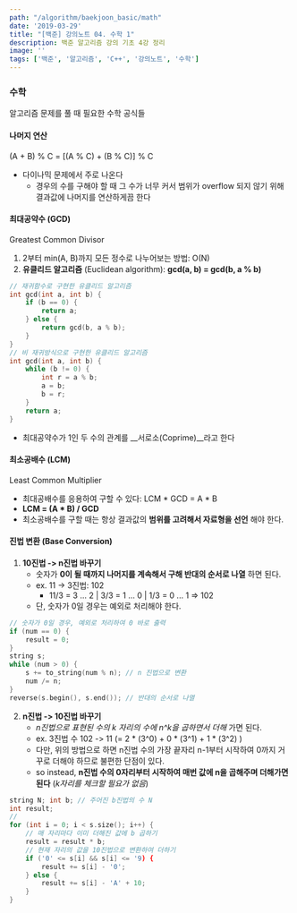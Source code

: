 ```yaml
---
path: "/algorithm/baekjoon_basic/math"
date: '2019-03-29'
title: "[백준] 강의노트 04. 수학 1"
description: 백준 알고리즘 강의 기초 4강 정리
image: ''
tags: ['백준', '알고리즘', 'C++', '강의노트', '수학']
---
```


### 수학
알고리즘 문제를 풀 때 필요한 수학 공식들

#### 나머지 연산
(A + B) % C = [(A % C) + (B % C)] % C
- 다이나믹 문제에서 주로 나온다
    - 경우의 수를 구해야 할 때 그 수가 너무 커서 범위가 overflow 되지 않기 위해 결과값에 나머지를 연산하게끔 한다

#### 최대공약수 (GCD)
Greatest Common Divisor
1. 2부터 min(A, B)까지 모든 정수로 나누어보는 방법: O(N)
2. __유클리드 알고리즘__ (Euclidean algorithm): __gcd(a, b) = gcd(b, a % b)__
```cpp
// 재귀함수로 구현한 유클리드 알고리즘
int gcd(int a, int b) {
    if (b == 0) {
        return a;
    } else {
        return gcd(b, a % b);
    }
}
// 비 재귀방식으로 구현한 유클리드 알고리즘
int gcd(int a, int b) {
    while (b != 0) {
        int r = a % b;
        a = b;
        b = r;
    }
    return a;
}
```
- 최대공약수가 1인 두 수의 관계를 __서로소(Coprime)__라고 한다

#### 최소공배수 (LCM)
Least Common Multiplier
- 최대공배수를 응용하여 구할 수 있다: LCM * GCD = A * B
- __LCM = (A * B) / GCD__
- 최소공배수를 구할 때는 항상 결과값의 __범위를 고려해서 자료형을 선언__ 해야 한다.

#### 진법 변환 (Base Conversion)
1. __10진법 -> n진법 바꾸기__
    - 숫자가 __0이 될 때까지 나머지를 계속해서 구해 반대의 순서로 나열__ 하면 된다.
    - ex. 11 -> 3진법: 102
        - 11/3 = 3 ... 2 | 3/3 = 1 ... 0 | 1/3 = 0 ... 1 => 102
    - 단, 숫자가 0일 경우는 예외로 처리해야 한다.
```cpp 
// 숫자가 0일 경우, 예외로 처리하여 0 바로 출력
if (num == 0) {
    result = 0;
}
string s;
while (num > 0) {
    s += to_string(num % n); // n 진법으로 변환
    num /= n;
}
reverse(s.begin(), s.end()); // 반대의 순서로 나열
```

2. __n진법 -> 10진법 바꾸기__
    - _n진법으로 표현된 수의 k 자리의 수에 n^k을 곱하면서 더해_ 가면 된다.
    - ex. 3진법 수 102 -> 11 (= 2 * (3^0) + 0 * (3^1) + 1 * (3^2) )
    - 다만, 위의 방법으로 하면 n진법 수의 가장 끝자리 n-1부터 시작하여 0까지 거꾸로 더해야 하므로 불편한 단점이 있다.
    - so instead, __n진법 수의 0자리부터 시작하여 매번 값에 n을 곱해주며 더해가면 된다__ (_k자리를 체크할 필요가 없음_)
```cpp
string N; int b; // 주어진 b진법의 수 N
int result;
// 
for (int i = 0; i < s.size(); i++) {
    // 매 자리마다 이미 더해진 값에 b 곱하기
    result = result * b;
    // 현재 자리의 값을 10진법으로 변환하여 더하기
    if ('0' <= s[i] && s[i] <= '9) {
        result += s[i] - '0';
    } else {
        result += s[i] - 'A' + 10;
    }
}
```

#### 